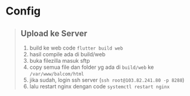 # Config

> ## Upload ke Server
> 1. build ke web code `flutter build web` 
> 2. hasil compile ada di build/web 
> 3. buka filezilla masuk sftp
> 4. copy semua file dan folder yg ada di `build/web` ke `/var/www/balcom/html`
> 5. jika sudah, login ssh server (`ssh root@103.82.241.80 -p 8288`)
> 6. lalu restart nginx dengan code `systemctl restart nginx`